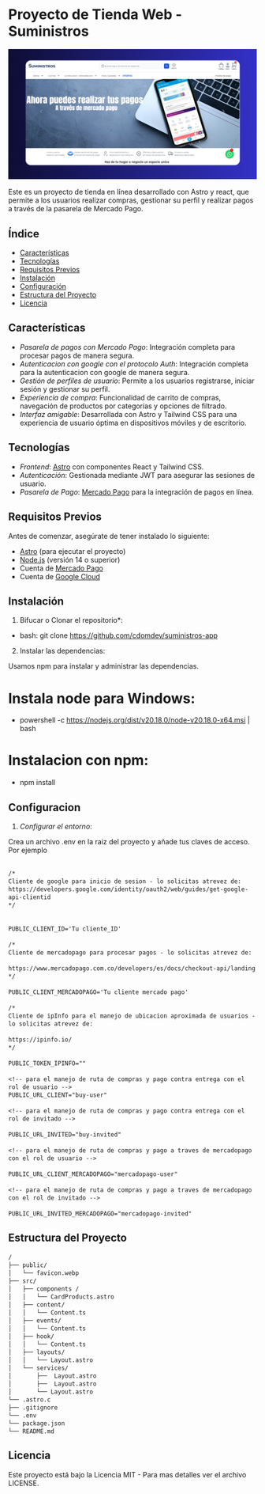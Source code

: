 # Proyecto de Tienda Web - Suministros

<a href="/https://suministros-app-alpha.vercel.app/">

![alt text](public/README.md.png)

</a>
Este es un proyecto de tienda en línea desarrollado con Astro y react, que permite a los usuarios realizar compras, gestionar su perfil y realizar pagos a través de la pasarela de Mercado Pago.

## Índice

- [Características](#características)
- [Tecnologías](#tecnologías)
- [Requisitos Previos](#requisitos-previos)
- [Instalación](#instalación)
- [Configuración](#configuración)
- [Estructura del Proyecto](#estructura-del-proyecto)
- [Licencia](#licencia)

## Características

- _Pasarela de pagos con Mercado Pago_: Integración completa para procesar pagos de manera segura.
- _Autenticacion con google con el protocolo Auth_: Integración completa para la autenticacion con google de manera segura.
- _Gestión de perfiles de usuario_: Permite a los usuarios registrarse, iniciar sesión y gestionar su perfil.
- _Experiencia de compra_: Funcionalidad de carrito de compras, navegación de productos por categorías y opciones de filtrado.
- _Interfaz amigable_: Desarrollada con Astro y Tailwind CSS para una experiencia de usuario óptima en dispositivos móviles y de escritorio.

## Tecnologías

- _Frontend_: [Astro](https://astro.build/) con componentes React y Tailwind CSS.
- _Autenticación_: Gestionada mediante JWT para asegurar las sesiones de usuario.
- _Pasarela de Pago_: [Mercado Pago](https://www.mercadopago.com/) para la integración de pagos en línea.

## Requisitos Previos

Antes de comenzar, asegúrate de tener instalado lo siguiente:

- [Astro](https://astro.build/) (para ejecutar el proyecto)
- [Node.js](https://nodejs.org/) (versión 14 o superior)
- Cuenta de [Mercado Pago](https://www.mercadopago.com/)
- Cuenta de [Google Cloud](https://cloud.google.com/cloud-console/)

## Instalación

1. Bifucar o Clonar el repositorio\*:

- bash: git clone https://github.com/cdomdev/suministros-app

2. Instalar las dependencias:

Usamos npm para instalar y administrar las dependencias.

# Instala node para Windows:

- powershell -c https://nodejs.org/dist/v20.18.0/node-v20.18.0-x64.msi | bash

# Instalacion con npm:

- npm install

## Configuracion

1. _Configurar el entorno_:

Crea un archivo .env en la raiz del proyecto y añade tus claves de acceso. Por ejemplo

```text

/*
Cliente de google para inicio de sesion - lo solicitas atrevez de:
https://developers.google.com/identity/oauth2/web/guides/get-google-api-clientid
*/


PUBLIC_CLIENT_ID='Tu cliente_ID'

/*
Cliente de mercadopago para procesar pagos - lo solicitas atrevez de:

https://www.mercadopago.com.co/developers/es/docs/checkout-api/landing
*/

PUBLIC_CLIENT_MERCADOPAGO='Tu cliente mercado pago'

/*
Cliente de ipInfo para el manejo de ubicacion aproximada de usuarios - lo solicitas atrevez de:

https://ipinfo.io/
*/

PUBLIC_TOKEN_IPINFO=""

<!-- para el manejo de ruta de compras y pago contra entrega con el rol de usuario -->
PUBLIC_URL_CLIENT="buy-user"

<!-- para el manejo de ruta de compras y pago contra entrega con el rol de invitado -->

PUBLIC_URL_INVITED="buy-invited"

<!-- para el manejo de ruta de compras y pago a traves de mercadopago con el rol de usuario -->

PUBLIC_URL_CLIENT_MERCADOPAGO="mercadopago-user"

<!-- para el manejo de ruta de compras y pago a traves de mercadopago con el rol de invitado -->

PUBLIC_URL_INVITED_MERCADOPAGO="mercadopago-invited"

```

## Estructura del Proyecto

```text
/
├── public/
│   └── favicon.webp
├── src/
│   ├── components /
│   │   └── CardProducts.astro
│   ├── content/
│   │   └── Content.ts
│   ├── events/
│   │   └── Content.ts
│   ├── hook/
│   │   └── Content.ts
│   ├── layouts/
│   │   └── Layout.astro
│   └── services/
│       ├──  Layout.astro
│       ├──  Layout.astro
│       └── Layout.astro
└── .astro.c
├── .gitignore
└── .env
└── package.json
└── README.md

```

## Licencia

Este proyecto está bajo la Licencia MIT - Para mas detalles ver el archivo LICENSE.
